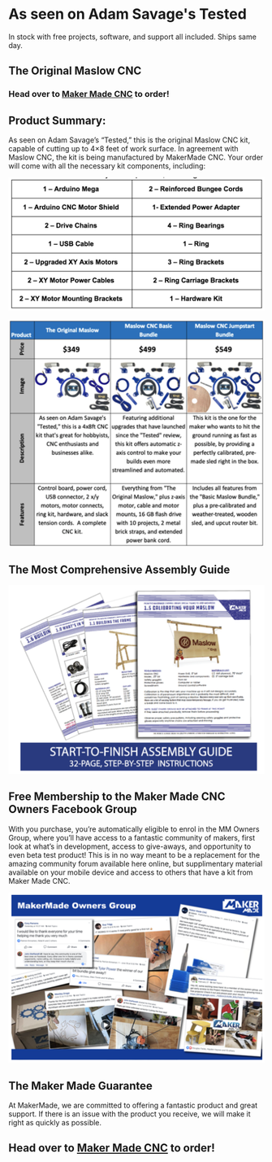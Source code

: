 # As seen on Adam Savage's Tested

In stock with free projects, software, and support all included.  Ships same day.

## The Original Maslow CNC


### Head over to [Maker Made CNC](https://www.makermadecnc.com/shop) to order!

## Product Summary:
As seen on Adam Savage’s “Tested,” this is the original Maslow CNC kit, capable of cutting up to 4×8 feet of work surface.  In agreement with Maslow CNC, the kit is being manufactured by MakerMade CNC. Your order will come with all the necessary kit components, including: 

![Maslow Original Kit Contents](https://github.com/MaslowCommunityGarden/The-Original-Maslow-CNC/blob/master/maslowOriginalParts.png)

![Maslow Kits Available](https://github.com/MaslowCommunityGarden/The-Original-Maslow-CNC/blob/master/maslowKitsGrid.png)

## The Most Comprehensive Assembly Guide

![Maslow Assembly Guide](https://github.com/MaslowCommunityGarden/The-Original-Maslow-CNC/blob/master/maslowAssemblyGuide.png)

## Free Membership to the Maker Made CNC Owners Facebook Group
With you purchase, you’re automatically eligible to enrol in the MM Owners Group, where you’ll have access to a fantastic community of makers, first look at what’s in development, access to give-aways, and opportunity to even beta test product! This is in no way meant to be a replacement for the amazing community forum available here online, but supplimentary material available on your mobile device and access to others that have a kit from Maker Made CNC.

![Maker Made Owners Group](https://github.com/MaslowCommunityGarden/The-Original-Maslow-CNC/blob/master/makerMadeOwnerGroup.png)

## The Maker Made Guarantee

At MakerMade, we are committed to offering a fantastic product and great support. If there is an issue with the product you receive, we will make it right as quickly as possible.

## Head over to [Maker Made CNC](https://www.makermadecnc.com/shop) to order!
